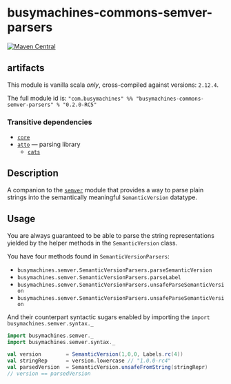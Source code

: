 # busymachines-commons-semver-parsers

[![Maven Central](https://img.shields.io/maven-central/v/com.busymachines/busymachines-commons-semver-parsers_2.12.svg)](https://maven-badges.herokuapp.com/maven-central/com.busymachines/busymachines-commons-semver-parsers_2.12)

## artifacts

This module is vanilla scala _*only*_, cross-compiled against versions: `2.12.4`.

The full module id is:
`"com.busymachines" %% "busymachines-commons-semver-parsers" % "0.2.0-RC5"`

### Transitive dependencies

* [`core`](../core/README.md)
* [`atto`](https://github.com/tpolecat/atto) — parsing library
  * [`cats`](https://github.com/typelevel/cats)

## Description

A companion to the [`semver`](../semver/README.md) module that provides a way to parse plain strings into the semantically meaningful `SemanticVersion` datatype.

## Usage

You are always guaranteed to be able to parse the string representations yielded by the helper methods in the `SemanticVersion` class.

You have four methods found in `SemanticVersionParsers`:
* `busymachines.semver.SemanticVersionParsers.parseSemanticVersion`
* `busymachines.semver.SemanticVersionParsers.parseLabel`
* `busymachines.semver.SemanticVersionParsers.unsafeParseSemanticVersion`
* `busymachines.semver.SemanticVersionParsers.unsafeParseSemanticVersion`

And their counterpart syntactic sugars enabled by importing the `import busymachines.semver.syntax._`
```scala
import busymachines.semver._
import busymachines.semver.syntax._

val version        = SemanticVersion(1,0,0, Labels.rc(4))
val stringRep      = version.lowercase // "1.0.0-rc4"
val parsedVersion  = SemanticVersion.unsafeFromString(stringRepr)
// version == parsedVersion
```
